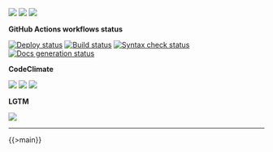 ![](https://img.shields.io/github/package-json/v/kaskadi/kaskadi-entry-point-api)
![](https://img.shields.io/badge/code--style-standard-blue)
![](https://img.shields.io/github/license/kaskadi/kaskadi-entry-point-api?color=blue)

**GitHub Actions workflows status**

[![Deploy status](https://img.shields.io/github/workflow/status/kaskadi/kaskadi-entry-point-api/deploy?label=deployed&logo=Amazon%20AWS)](https://github.com/kaskadi/kaskadi-entry-point-api/actions?query=workflow%3Adeploy)
[![Build status](https://img.shields.io/github/workflow/status/kaskadi/kaskadi-entry-point-api/build?label=build&logo=mocha)](https://github.com/kaskadi/kaskadi-entry-point-api/actions?query=workflow%3Abuild)
[![Syntax check status](https://img.shields.io/github/workflow/status/kaskadi/kaskadi-entry-point-api/syntax-check?label=syntax-check&logo=serverless)](https://github.com/kaskadi/kaskadi-entry-point-api/actions?query=workflow%3Asyntax-check)
[![Docs generation status](https://img.shields.io/github/workflow/status/kaskadi/kaskadi-entry-point-api/generate-docs?label=docs&logo=read-the-docs)](https://github.com/kaskadi/kaskadi-entry-point-api/actions?query=workflow%3Agenerate-docs)

**CodeClimate**

[![](https://img.shields.io/codeclimate/maintainability/kaskadi/kaskadi-entry-point-api?label=maintainability&logo=Code%20Climate)](https://codeclimate.com/github/kaskadi/kaskadi-entry-point-api)
[![](https://img.shields.io/codeclimate/tech-debt/kaskadi/kaskadi-entry-point-api?label=technical%20debt&logo=Code%20Climate)](https://codeclimate.com/github/kaskadi/kaskadi-entry-point-api)
[![](https://img.shields.io/codeclimate/coverage/kaskadi/kaskadi-entry-point-api?label=test%20coverage&logo=Code%20Climate)](https://codeclimate.com/github/kaskadi/kaskadi-entry-point-api)

**LGTM**

[![](https://img.shields.io/lgtm/grade/javascript/github/kaskadi/kaskadi-entry-point-api?label=code%20quality&logo=LGTM)](https://lgtm.com/projects/g/kaskadi/kaskadi-entry-point-api/?mode=list&logo=LGTM)

<!-- You can add badges inside of this section if you'd like -->

****

<!-- automatically generated documentation will be placed in here -->
{{>main}}
<!-- automatically generated documentation will be placed in here -->

<!-- You can customize this template as you'd like! -->
